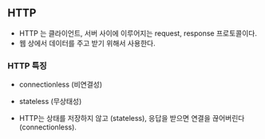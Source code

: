 ## HTTP
- HTTP 는 클라이언트, 서버 사이에 이루어지는 request, response 프로토콜이다.
- 웹 상에서 데이터를 주고 받기 위해서 사용한다.


### HTTP 특징
- connectionless (비연결성)
- stateless (무상태성)

- HTTP는 상태를 저장하지 않고 (stateless), 응답을 받으면 연결을 끊어버린다 (connectionless).


